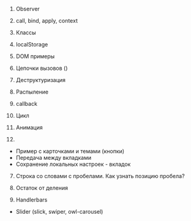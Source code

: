 1. Observer
11. call, bind, apply, context

2. Классы
3. localStorage
5. DOM примеры
8. Цепочки вызовов ()
9. Деструктуризация
10. Распыление
11. callback
12. Цикл
13. Анимация 
14. 

- Пример с карточками и темами (кнопки)
- Передача между вкладками
- Сохранение локальных настроек - вкладок

7. Строка со словами с пробелами. Как узнать позицию пробела?
6. Остаток от деления

4. Handlerbars

- Slider (slick, swiper, owl-carousel)